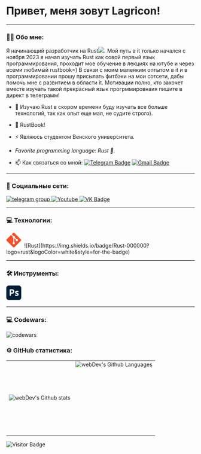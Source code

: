 
# Привет, меня зовут Lagricon!

---

### :man_technologist: Обо мне:

Я начинающий разработчик на Rust<img src="https://media.giphy.com/media/WUlplcMpOCEmTGBtBW/giphy.gif" width="30px">. Мой путь в it только начался с ноября 2023 я начал изучать Rust как совой первый язык программирования, проходит мое обучение в лекциях на ютубе и через всеми любимый rustbook=) В связи с моим маленким оптытом в it и в программировании прошу присылать фитбэки на мои сотсети, дабы помочь мне с развитием в области it. Мотивации полно, кто захочет вместе изучать такой прекрасный язык прогрммировнаия пишите в директ в телеграмм!


- :telescope: Изучаю Rust в скором времени буду изучать все больше технологий, так как опыт еще мал, не судите строго).

- :seedling: RustBook!

- :zap: Являюсь студентом Венского университета.
- _Favorite programming language: Rust :crab:._  

- :mailbox: Как связаться со мной: [![Telegram Badge](https://img.shields.io/badge/-Lagricon_RUST-blue?style=flat&logo=Telegram&logoColor=white)](https://t.me/Lagricon_RUST) [![Gmail Badge](https://img.shields.io/badge/-Gmail-red?style=flat&logo=Gmail&logoColor=white)](mailto:ccffccf101@outlook.com)

---

### 🤝 Социальные сети:

  <div id="badges">
    <a href="https://t.me/Lagricon_RUST" target="_blank">
      <img src="https://cdn-icons-png.flaticon.com/512/2111/2111646.png" width="40" height="40" alt="telegram group" />
    </a>
    <a href="https://www.youtube.com/@lagricon3192/featured" target="_blank">
      <img src="https://cdn-icons-png.flaticon.com/512/3670/3670147.png" width="40" height="40" alt="Youtube"/>
    </a>
    <a href="https://vk.com/odinok_l" target="_blank">
      <img src="https://cdn-icons-png.flaticon.com/512/145/145813.png" width="40" height="40" alt="VK Badge"/>
    </a>
  </div>

---

### 💻 Технологии:

<div>
  <img src="https://github.com/devicons/devicon/blob/master/icons/git/git-original.svg" title="git" alt="git" width="40" height="40"/>&nbsp
  ![Rust](https://img.shields.io/badge/Rust-000000?logo=rust&logoColor=white&style=for-the-badge)
</div>

---

### 🛠 Инструменты:

<div>
  <img src="https://github.com/devicons/devicon/blob/master/icons/photoshop/photoshop-plain.svg" title="photoshop" alt="photoshop" width="40" height="40"/>&nbsp;
</div>

---



### 💻 Codewars:

![codewars](https://www.codewars.com/users/FilimonovAlexey/badges/large)

### ⚙️ GitHub статистика:

<table>
  <tr>
    <td>
      <img align="left" src="http://github-readme-streak-stats.herokuapp.com?user=FilimonovAlexey&theme=dark&background=000000" alt="webDev's Github stats" />
    </td>
    <td>
      <img height="195px" align="right" alt="webDev's Github Languages" src="https://github-readme-stats-sigma-five.vercel.app/api/top-langs/?username=Lagricon-Rust&layout=compact&theme=vision-friendly-dark" />
    </td>
  </tr>
</table>

![Visitor Badge](https://visitor-badge.laobi.icu/badge?page_id=Lagricon-Rust)
